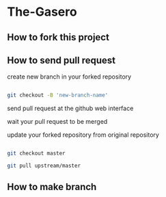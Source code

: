 
# The-Gasero

## How to fork this project

## How to send pull request

create new branch in your forked repository

```sh

git checkout -B 'new-branch-name' 

```

send pull request at the github web interface

wait your pull request to be merged

update your forked repository from original repository

```sh

git checkout master 

git pull upstream/master

```


## How to make branch

